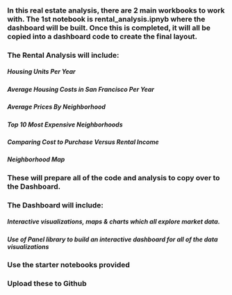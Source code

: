 ### In this real estate analysis, there are 2 main workbooks to work with. The 1st notebook is rental_analysis.ipnyb where the dashboard will be built. Once this is completed, it will all be copied into a dashboard code to create the final layout.

### The Rental Analysis will include:
##### Housing Units Per Year
##### Average Housing Costs in San Francisco Per Year
##### Average Prices By Neighborhood
##### Top 10 Most Expensive Neighborhoods
##### Comparing Cost to Purchase Versus Rental Income
##### Neighborhood Map
### These will prepare all of the code and analysis to copy over to the Dashboard.

### The Dashboard will include:
##### Interactive visualizations, maps & charts which all explore market data.
##### Use of Panel library to build an interactive dashboard for all of the data visualizations

### Use the starter notebooks provided
### Upload these to Github


